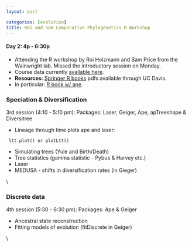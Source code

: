 ```yaml
---
layout: post

categories: [evolution]
title: Roi and Sam Comparative Phylogenetics R Workshop
---
```







 








#### Day 2: 4p - 6:30p

-   Attending the R workshop by Roi Holzmann and Sam Price from the
    Wainwright lab. Missed the introductory session on Monday.
-   Course data currently [available
    here](http://www.eve.ucdavis.edu/~wainwrightlab/links.html "http://www.eve.ucdavis.edu/~wainwrightlab/links.html").
-   **Resources:** [Springer R
    books](http://www.springerlink.com/content/t83625/?p=4c6cda22762140f6a15f6cac9fbfe592&pi=0 "http://www.springerlink.com/content/t83625/?p=4c6cda22762140f6a15f6cac9fbfe592&pi=0")
    pdfs available through UC Davis.
-   In particular: [R book w/
    ape](http://www.springerlink.com/content/x20480/?p=82707f7c898f49c6a0fdf4f42a2fb48e&pi=1 "http://www.springerlink.com/content/x20480/?p=82707f7c898f49c6a0fdf4f42a2fb48e&pi=1").

### Speciation & Diversification

3rd session (4:10 - 5:10 pm): Packages: Laser, Geiger, Ape, apTreeshape
& Diversitree

-   Lineage through time plots ape and laser:

<!-- -->

     ltt.plot() or plotLtt()

-   Simulating trees (Yule and Birth/Death)
-   Tree statistics (gamma statistic - Pybus & Harvey etc.)
-   Laser
-   MEDUSA - shifts in diversification rates (in Gieger)

\

### Discrete data

4th session (5:30 - 6:30 pm): Packages: Ape & Geiger

-   Ancestral state reconstruction
-   Fitting models of evolution (fitDiscrete in Geiger)

\

